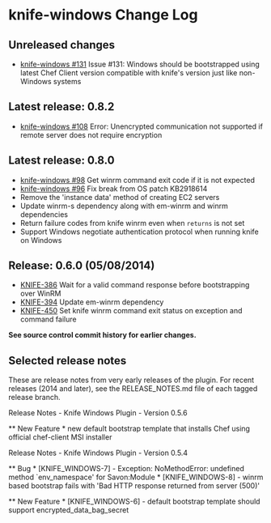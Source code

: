 # knife-windows Change Log

## Unreleased changes
* [knife-windows #131](https://github.com/opscode/knife-windows/issues/108) Issue #131: Windows should be bootstrapped using latest Chef Client version compatible with knife's version just like non-Windows systems

## Latest release: 0.8.2
* [knife-windows #108](https://github.com/opscode/knife-windows/issues/108) Error: Unencrypted communication not supported if remote server does not require encryption

## Latest release: 0.8.0
* [knife-windows #98](https://github.com/opscode/knife-windows/issues/98) Get winrm command exit code if it is not expected
* [knife-windows #96](https://github.com/opscode/knife-windows/issues/96) Fix break from OS patch KB2918614
* Remove the 'instance data' method of creating EC2 servers
* Update winrm-s dependency along with em-winrm and winrm dependencies
* Return failure codes from knife winrm even when `returns` is not set
* Support Windows negotiate authentication protocol when running knife on Windows

## Release: 0.6.0 (05/08/2014)

* [KNIFE-386](https://tickets.opscode.com/browse/KNIFE-386) Wait for a valid command response before bootstrapping over WinRM
* [KNIFE-394](https://tickets.opscode.com/browse/KNIFE-394) Update em-winrm dependency
* [KNIFE-450](https://tickets.opscode.com/browse/KNIFE-450) Set knife winrm command exit status on exception and command failure

**See source control commit history for earlier changes.**

## Selected release notes
These are release notes from very early releases of the plugin. For recent
releases (2014 and later), see the RELEASE_NOTES.md file of each tagged release branch.

Release Notes - Knife Windows Plugin - Version 0.5.6

** New Feature
    * new default bootstrap template that installs Chef using official chef-client MSI installer

Release Notes - Knife Windows Plugin - Version 0.5.4

** Bug
    * [KNIFE\_WINDOWS-7] - Exception: NoMethodError: undefined method `env_namespace' for Savon:Module
    * [KNIFE\_WINDOWS-8] - winrm based bootstrap fails with 'Bad HTTP response returned from server (500)'


** New Feature
    * [KNIFE\_WINDOWS-6] - default bootstrap template should support encrypted\_data\_bag\_secret

